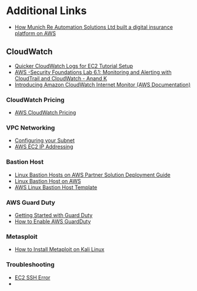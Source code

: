 # Additional Links
- [How Munich Re Automation Solutions Ltd built a digital insurance platform on AWS](https://aws.amazon.com/blogs/architecture/how-munich-re-automation-solutions-ltd-built-a-digital-insurance-platform-on-aws/)

## CloudWatch
- [Quicker CloudWatch Logs for EC2 Tutorial Setup](https://www.youtube.com/watch?v=ZCHwJLqPLj8&ab_channel=StephaneMaarek)
- [AWS -Security Foundations Lab 6.1: Monitoring and Alerting with CloudTrail and CloudWatch - Anand K](https://www.youtube.com/watch?v=3kTcjrOZ2k0&ab_channel=AnandK)
- [Introducing Amazon CloudWatch Internet Monitor (AWS Documentation)](https://aws.amazon.com/blogs/networking-and-content-delivery/introducing-amazon-cloudwatch-internet-monitor/)
<!-- ### CloudTrail Pricing -->
<!-- - [AWS CloudTrail Pricing](https://aws.amazon.com/cloudtrail/pricing/) -->
### CloudWatch Pricing
- [AWS CloudWatch Pricing](httpshttps://aws.amazon.com/cloudwatch/pricing/://aws.amazon.com/cloudwatch/pricing/)

### VPC Networking
- [Configuring your Subnet](https://docs.aws.amazon.com/vpc/latest/userguide/modify-subnets.html#subnet-public-ip)
- [AWS EC2 IP Addressing](https://docs.aws.amazon.com/AWSEC2/latest/UserGuide/using-instance-addressing.html)

### Bastion Host
- [Linux Bastion Hosts on AWS Partner Solution Deployment Guide](https://aws-ia.github.io/cfn-ps-linux-bastion/)
- [Linux Bastion Host on AWS](https://aws.amazon.com/solutions/implementations/linux-bastion/)
- [AWS Linux Bastion Host Template](https://us-east-1.console.aws.amazon.com/cloudformation/home?region=us-east-1#/stacks/create?stackName=quickstart-linux-bastion&templateURL=https://aws-ia-us-east-1.s3.us-east-1.amazonaws.com/cfn-ps-linux-bastion/templates/linux-bastion-entrypoint-existing-vpc.template.yaml)
  
### AWS Guard Duty
- [Getting Started with Guard Duty](https://docs.aws.amazon.com/guardduty/latest/ug/guardduty_settingup.html)
- [How to Enable AWS GuardDuty](https://www.youtube.com/watch?v=lLgqP4cbdWg)

### Metasploit
- [How to Install Metaploit on Kali Linux](https://www.ubuntumint.com/install-metasploit-in-kali-linux/)
### Troubleshooting
- [EC2 SSH Error](https://repost.aws/questions/QUXwRRF1F1Slu6Dx7sG8rBJg/ec2-error-establishing-ssh-connection-to-your-instance-please-wait-and-try-again-later)
- 
